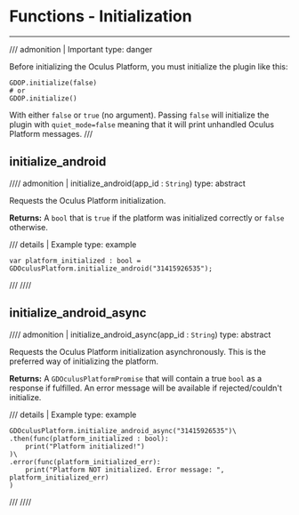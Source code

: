 # Functions - Initialization

-----
/// admonition | Important
    type: danger

Before initializing the Oculus Platform, you must initialize the plugin like this:
``` gdscript linenums="1"
GDOP.initialize(false)
# or
GDOP.initialize()
```
With either `false` or `true` (no argument). Passing `false` will initialize the plugin with `quiet_mode=false` meaning that it will print unhandled Oculus Platform messages.
///

## initialize_android
//// admonition | initialize_android(app_id : `String`)
    type: abstract

Requests the Oculus Platform initialization.

**Returns:** A `bool` that is `true` if the platform was initialized correctly or `false` otherwise.

/// details | Example
    type: example
``` gdscript linenums="1"
var platform_initialized : bool = GDOculusPlatform.initialize_android("31415926535");
```
///
////

## initialize_android_async
//// admonition | initialize_android_async(app_id : `String`)
    type: abstract

Requests the Oculus Platform initialization asynchronously. This is the preferred way of initializing the platform.

**Returns:** A `GDOculusPlatformPromise` that will contain a true `bool` as a response if fulfilled. An error message will be available if rejected/couldn't initialize.

/// details | Example
    type: example
``` gdscript linenums="1"
GDOculusPlatform.initialize_android_async("31415926535")\
.then(func(platform_initialized : bool):
    print("Platform initialized!")
)\
.error(func(platform_initialized_err):
    print("Platform NOT initialized. Error message: ", platform_initialized_err)
)
```
///
////
